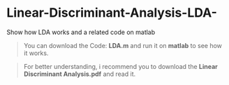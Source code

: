 # Linear-Discriminant-Analysis-LDA-
Show how LDA works and a related code on matlab

>You can download the Code: **LDA.m** and run it on **matlab** to see how it works.

>For better understanding, i recommend you to download the **Linear Discriminant Analysis.pdf** and read it.
